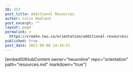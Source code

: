 ```yaml
---
ID: 153
post_title: Additional Resources
author: Colin Madland
post_excerpt: ""
layout: page
permalink: >
  https://create.twu.ca/orientation/additional-resources/
published: true
post_date: 2017-08-08 14:34:51
---
```

[embedGitHubContent owner="twuonline" repo="orientation" path="resources.md" markdown="true"]
